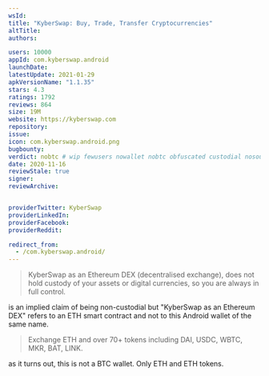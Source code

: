 ```yaml
---
wsId: 
title: "KyberSwap: Buy, Trade, Transfer Cryptocurrencies"
altTitle: 
authors:

users: 10000
appId: com.kyberswap.android
launchDate: 
latestUpdate: 2021-01-29
apkVersionName: "1.1.35"
stars: 4.3
ratings: 1792
reviews: 864
size: 19M
website: https://kyberswap.com
repository: 
issue: 
icon: com.kyberswap.android.png
bugbounty: 
verdict: nobtc # wip fewusers nowallet nobtc obfuscated custodial nosource nonverifiable reproducible bounty defunct
date: 2020-11-16
reviewStale: true
signer: 
reviewArchive:


providerTwitter: KyberSwap
providerLinkedIn: 
providerFacebook: 
providerReddit: 

redirect_from:
  - /com.kyberswap.android/
---
```



> KyberSwap as an Ethereum DEX (decentralised exchange), does not hold custody of your assets or digital currencies, so you are always in full control.

is an implied claim of being non-custodial but "KyberSwap as an Ethereum DEX"
refers to an ETH smart contract and not to this Android wallet of the same name.

> Exchange ETH and over 70+ tokens including DAI, USDC, WBTC, MKR, BAT, LINK.

as it turns out, this is not a BTC wallet. Only ETH and ETH tokens.
